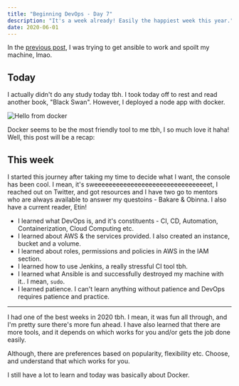 ```yaml
---
title: "Beginning DevOps - Day 7"
description: "It's a week already! Easily the happiest week this year."
date: 2020-06-01
---
```


In the [previous post](/read/beginning-dev-ops-day-5), I was trying to get ansible to work and spoilt my machine, lmao.

## Today

I actually didn't do any study today tbh. I took today off to rest and read another book, "Black Swan". However, I deployed a node app with docker.

![Hello from docker](https://res.cloudinary.com/adeshina/image/upload/v1597157704/ktfjinowtjpkyxrj8pye.png)

Docker seems to be the most friendly tool to me tbh, I so much love it haha! Well, this post will be a recap:

## This week

I started this journey after taking my time to decide what I want, the console has been cool. I mean, it's sweeeeeeeeeeeeeeeeeeeeeeeeeeeeeeeet, I reached out on Twitter, and got resources and I have two go to mentors who are always available to answer my questoins - Bakare & Obinna. I also have a current reader, Etin!

* I learned what DevOps is, and it's constituents - CI, CD, Automation, Containerization, Cloud Computing etc.
* I learned about AWS & the services provided. I also created an instance, bucket and a volume.
* I learned about roles, permissions and policies in AWS in the IAM section.
* I learned how to use Jenkins, a really stressful CI tool tbh.
* I learned what Ansible is and successfully destroyed my machine with it.. I mean, `sudo`.
* I learned patience. I can't learn anything without patience and DevOps requires patience and practice.

---

I had one of the best weeks in 2020 tbh. I mean, it was fun all through, and I'm pretty sure there's more fun ahead. I have also learned that there are more tools, and it depends on which works for you and/or gets the job done easily.

Although, there are preferences based on popularity, flexibility etc. Choose, and understand that which works for you.

I still have a lot to learn and today was basically about Docker. 
